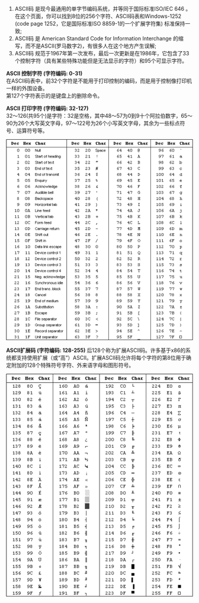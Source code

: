 1. ASCII码 是现今最通用的单字节编码系统，并等同于国际标准ISO/IEC 646 。在这个页面，你可以找到8位的256个字符、ASCII码表和Windows-1252 (code page 1252，它是国际标准ISO 8859-1的一个扩展字符集) 标准保持一致;
2. ASCII码 是 American Standard Code for Information Interchange 的缩写，而不是ASCⅡ(罗马数字2)，有很多人在这个地方产生误解;
3. ASCII码 规范于1967年第一次发布，最后一次更新是在1986年，它包含了33个控制字符（具有某些特殊功能但是无法显示的字符）和95个可显示字符。  

**ASCII 控制字符 (字符编码: 0-31)**  
在ASCII码表中，前32个字符是不能用于打印控制的编码，而是用于控制像打印机一样的外围设备。  
第127个字符表示的是键盘上的删除命令。  

**ASCII 打印字符 (字符编码: 32-127)**  
32～126(共95个)是字符：32是空格，其中48～57为0到9十个阿拉伯数字，65～90为26个大写英文字母，97～122号为26个小写英文字母，其余为一些标点符号、运算符号等。

![ascii table](asciitable.gif)

**ASCII扩展码 (字符编码: 128-255)**
后128个称为扩展ASCII码。许多基于x86的系统都支持使用扩展（或“高”）ASCII。扩展ASCII码允许将每个字符的第8位用于确定附加的128个特殊符号字符、外来语字母和图形符号。

![ascii extended](asciiextended.gif)